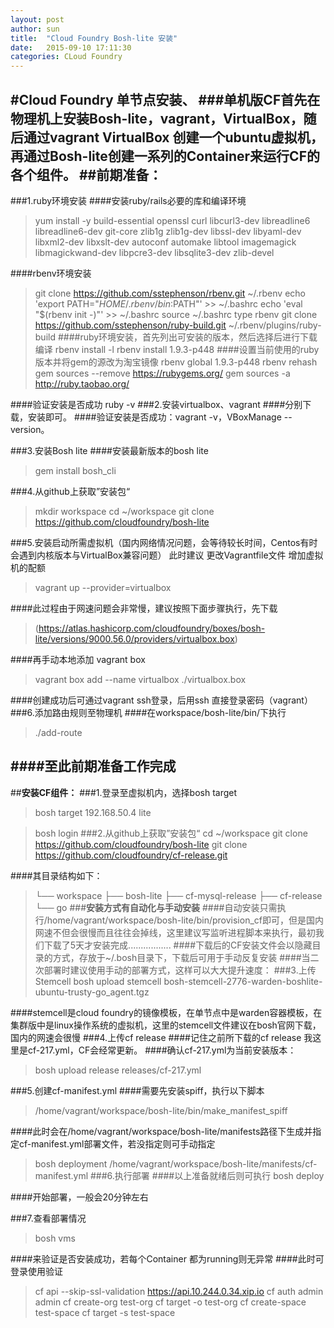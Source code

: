 ```yaml
---
layout: post
author: sun
title:  "Cloud Foundry Bosh-lite 安装"
date:   2015-09-10 17:11:30
categories: CLoud Foundry
---
```


#Cloud  Foundry 单节点安装、
###单机版CF首先在物理机上安装Bosh-lite，vagrant，VirtualBox，随后通过vagrant VirtualBox 创建一个ubuntu虚拟机，再通过Bosh-lite创建一系列的Container来运行CF的各个组件。
##**前期准备：**
----------
###1.ruby环境安装
####安装ruby/rails必要的库和编译环境

>yum install -y build-essential openssl curl libcurl3-dev libreadline6 libreadline6-dev git-core zlib1g zlib1g-dev libssl-dev libyaml-dev libxml2-dev libxslt-dev autoconf automake libtool imagemagick libmagickwand-dev libpcre3-dev libsqlite3-dev  zlib-devel

####rbenv环境安装

>git clone https://github.com/sstephenson/rbenv.git ~/.rbenv
>echo 'export PATH="$HOME/.rbenv/bin:$PATH"' >> ~/.bashrc
echo 'eval "$(rbenv init -)"' >> ~/.bashrc
source ~/.bashrc
type rbenv
git clone https://github.com/sstephenson/ruby-build.git ~/.rbenv/plugins/ruby-build
####ruby环境安装，首先列出可安装的版本，然后选择后进行下载编译
>rbenv install -l
rbenv install 1.9.3-p448
####设置当前使用的ruby版本并将gem的源改为淘宝镜像
>rbenv global 1.9.3-p448
rbenv rehash
gem sources --remove https://rubygems.org/
gem sources -a http://ruby.taobao.org/

####验证安装是否成功 ruby -v
###2.安装virtualbox、vagrant
####分别下载，安装即可。 
####验证安装是否成功：vagrant -v，VBoxManage --version。

###3.安装Bosh lite
####安装最新版本的bosh lite
>gem install bosh_cli

###4.从github上获取”安装包“
>mkdir workspace
>cd ~/workspace
git clone https://github.com/cloudfoundry/bosh-lite

###5.安装启动所需虚拟机（国内网络情况问题，会等待较长时间，Centos有时会遇到内核版本与VirtualBox兼容问题）
此时建议 更改Vagrantfile文件 增加虚拟机的配额
>vagrant up --provider=virtualbox

####此过程由于网速问题会非常慢，建议按照下面步骤执行，先下载
>(https://atlas.hashicorp.com/cloudfoundry/boxes/bosh-lite/versions/9000.56.0/providers/virtualbox.box)

####再手动本地添加 vagrant box
> vagrant box add --name virtualbox ./virtualbox.box 

####创建成功后可通过vagrant ssh登录，后用ssh 直接登录密码（vagrant）
###6.添加路由规则至物理机
####在workspace/bosh-lite/bin/下执行 
>./add-route


####至此前期准备工作完成
----------
##**安装CF组件：**
###1.登录至虚拟机内，选择bosh target
>bosh target 192.168.50.4 lite

>bosh login
###2.从github上获取”安装包“
>cd ~/workspace
git clone https://github.com/cloudfoundry/bosh-lite
git clone https://github.com/cloudfoundry/cf-release.git

####其目录结构如下：
>└── workspace
	    ├── bosh-lite
	    ├── cf-mysql-release
	    ├── cf-release
	    └── go
###**安装方式有自动化与手动安装**
####自动安装只需执行/home/vagrant/workspace/bosh-lite/bin/provision_cf即可，但是国内网速不但会很慢而且往往会掉线，这里建议写监听进程脚本来执行，最初我们下载了5天才安装完成.................
####下载后的CF安装文件会以隐藏目录的方式，存放于~/.bosh目录下，下载后可用于手动反复安装
####当二次部署时建议使用手动的部署方式，这样可以大大提升速度：
###3.上传Stemcell
> bosh upload stemcell bosh-stemcell-2776-warden-boshlite-ubuntu-trusty-go_agent.tgz

####stemcell是cloud foundry的镜像模板，在单节点中是warden容器模板，在集群版中是linux操作系统的虚拟机，这里的stemcell文件建议在bosh官网下载，国内的网速会很慢
###4.上传cf release
####记住之前所下载的cf release 我这里是cf-217.yml，CF会经常更新。
####确认cf-217.yml为当前安装版本：
> bosh upload release releases/cf-217.yml 

###5.创建cf-manifest.yml
####需要先安装spiff，执行以下脚本
>/home/vagrant/workspace/bosh-lite/bin/make_manifest_spiff

####此时会在/home/vagrant/workspace/bosh-lite/manifests路径下生成并指定cf-manifest.yml部署文件，若没指定则可手动指定
>bosh deployment /home/vagrant/workspace/bosh-lite/manifests/cf-manifest.yml
###6.执行部署
####以上准备就绪后则可执行
>bosh deploy 

####开始部署，一般会20分钟左右

###7.查看部署情况
>bosh vms 

####来验证是否安装成功，若每个Container 都为running则无异常
####此时可登录使用验证
>cf api --skip-ssl-validation https://api.10.244.0.34.xip.io
>cf auth admin admin
 cf create-org test-org
 cf target -o test-org
 cf create-space test-space
 cf target -s test-space 
